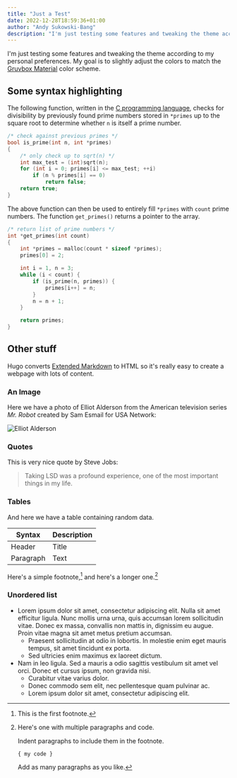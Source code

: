 ```yaml
---
title: "Just a Test"
date: 2022-12-28T18:59:36+01:00
author: "Andy Sukowski-Bang"
description: "I'm just testing some features and tweaking the theme according to my personal preferences. My goal is to slightly adjust the colors to match the Gruvbox Material color scheme."
---
```


I'm just testing some features and tweaking the theme according
to my personal preferences. My goal is to slightly adjust the
colors to match the [Gruvbox Material][2] color scheme.

## Some syntax highlighting

The following function, written in the [C programming
language][1], checks for divisibility by previously found prime
numbers stored in `*primes` up to the square root to determine
whether `n` is itself a prime number.

```c 
/* check against previous primes */
bool is_prime(int n, int *primes)
{
	/* only check up to sqrt(n) */
	int max_test = (int)sqrt(n);
	for (int i = 0; primes[i] <= max_test; ++i)
		if (n % primes[i] == 0)
			return false;
	return true;
}
```

The above function can then be used to entirely fill `*primes`
with `count` prime numbers. The function `get_primes()` returns
a pointer to the array.

```c
/* return list of prime numbers */
int *get_primes(int count)
{
	int *primes = malloc(count * sizeof *primes);
	primes[0] = 2;

	int i = 1, n = 3;
	while (i < count) {
		if (is_prime(n, primes)) {
			primes[i++] = n;
		}
		n = n + 1;
	}

	return primes;
}
```

## Other stuff

Hugo converts [Extended Markdown][1] to HTML so it's really easy
to create a webpage with lots of content.

### An Image

Here we have a photo of Elliot Alderson from the American
television series _Mr. Robot_ created by Sam Esmail for USA
Network:

![Elliot Alderson](/img/elliot.webp)

### Quotes
This is very nice quote by Steve Jobs:

> Taking LSD was a profound experience, one of the most
> important things in my life.

### Tables

And here we have a table containing random data.

| Syntax      | Description |
| ----------- | ----------- |
| Header      | Title       |
| Paragraph   | Text        |

Here's a simple footnote,[^1] and here's a longer one.[^bignote]

### Unordered list
* Lorem ipsum dolor sit amet, consectetur adipiscing elit. Nulla
  sit amet efficitur ligula. Nunc mollis urna urna, quis
  accumsan lorem sollicitudin vitae. Donec ex massa, convallis
  non mattis in, dignissim eu augue. Proin vitae magna sit amet
  metus pretium accumsan.
  * Praesent sollicitudin at odio in lobortis. In molestie enim
    eget mauris tempus, sit amet tincidunt ex porta.
  * Sed ultricies enim maximus ex laoreet dictum.
* Nam in leo ligula. Sed a mauris a odio sagittis vestibulum sit
  amet vel orci. Donec et cursus ipsum, non gravida nisi.
  * Curabitur vitae varius dolor.
  * Donec commodo sem elit, nec pellentesque quam pulvinar ac.
  * Lorem ipsum dolor sit amet, consectetur adipiscing elit. 

[^1]: This is the first footnote.

[^bignote]: Here's one with multiple paragraphs and code.

    Indent paragraphs to include them in the footnote.

    `{ my code }`

    Add as many paragraphs as you like.

[2]: https://github.com/sainnhe/gruvbox-material
[1]: https://en.wikipedia.org/wiki/C_(programming_language)
[3]: https://www.markdownguide.org/extended-syntax/
